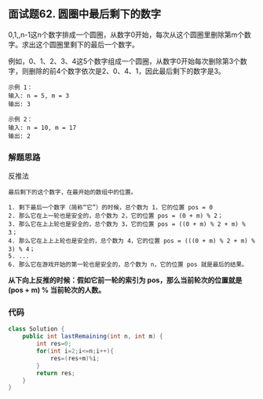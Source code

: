 ## 面试题62. 圆圈中最后剩下的数字

0,1,,n-1这n个数字排成一个圆圈，从数字0开始，每次从这个圆圈里删除第m个数字。求出这个圆圈里剩下的最后一个数字。

例如，0、1、2、3、4这5个数字组成一个圆圈，从数字0开始每次删除第3个数字，则删除的前4个数字依次是2、0、4、1，因此最后剩下的数字是3。 

```
示例 1：
输入: n = 5, m = 3
输出: 3

示例 2：
输入: n = 10, m = 17
输出: 2
```



### 解题思路

反推法

```
最后剩下的这个数字，在最开始的数组中的位置。

1. 剩下最后一个数字（简称“它”）的时候，总个数为 1，它的位置 pos = 0
2. 那么它在上一轮也是安全的，总个数为 2，它的位置 pos = (0 + m) % 2；
3. 那么它在上上轮也是安全的，总个数为 3，它的位置 pos = ((0 + m) % 2 + m) % 3；
4. 那么它在上上上轮也是安全的，总个数为 4，它的位置 pos = (((0 + m) % 2 + m) % 3) % 4；
5. ...
6. 那么它在游戏开始的第一轮也是安全的，总个数为 n，它的位置 pos 就是最后的结果。
```

**从下向上反推的时候：假如它前一轮的索引为 pos，那么当前轮次的位置就是 (pos + m) % 当前轮次的人数。**



### 代码

```java
class Solution {
    public int lastRemaining(int n, int m) {
        int res=0;
        for(int i=2;i<=n;i++){
            res=(res+m)%i;
        }
        return res;
    }
}
```

